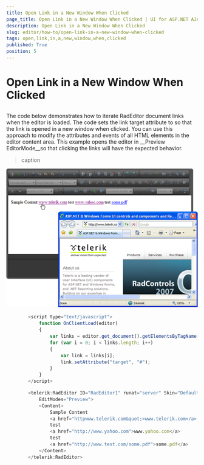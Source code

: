 ```yaml
---
title: Open Link in a New Window When Clicked
page_title: Open Link in a New Window When Clicked | UI for ASP.NET AJAX Documentation
description: Open Link in a New Window When Clicked
slug: editor/how-to/open-link-in-a-new-window-when-clicked
tags: open,link,in,a,new,window,when,clicked
published: True
position: 5
---
```


# Open Link in a New Window When Clicked



## 

The code below demonstrates how to iterate RadEditor document links when the editor is loaded. The code sets the link target attribute to so that the link is opened in a new window when clicked. You can use this approach to modify the attributes and events of all HTML elements in the editor content area. This example opens the editor in __Preview EditorMode__so that clicking the links will have the expected behavior.


>caption 

![](images/editor-handlingcontent002.png)

````JavaScript
	    <script type="text/javascript">
	        function OnClientLoad(editor)
	        {
	            var links = editor.get_document().getElementsByTagName("A");
	            for (var i = 0; i < links.length; i++)
	            {
	                var link = links[i];
	                link.setAttribute("target", "#");
	            }
	        }
	    </script>
````



````JavaScript
	    <telerik:RadEditor ID="RadEditor1" runat="server" Skin="Default" OnClientLoad="OnClientLoad"
	        EditModes="Preview">
	        <Content>       
	            Sample Content        
	            <a href="httpwww.telerik.com&quot;>www.telerik.com</a>
	            test
	            <a href="http://www.yahoo.com">www.yahoo.com</a>
	            test
	            <a href="http://www.test.com/some.pdf">some.pdf</a>
	        </Content>
	    </telerik:RadEditor>
````


